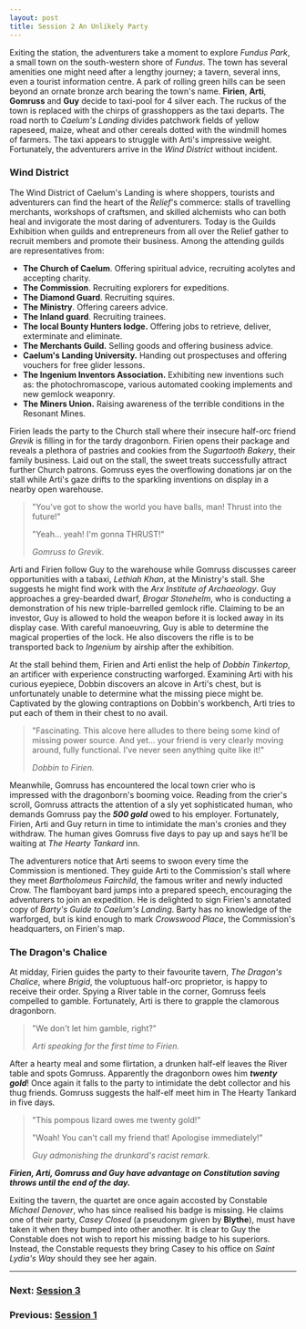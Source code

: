```yaml
---
layout: post
title: Session 2 An Unlikely Party
---
```


Exiting the station, the adventurers take a moment to explore *Fundus Park*, a small town on the south-western shore of *Fundus*. The town has several amenities one might need after a lengthy journey; a tavern, several inns, even a tourist information centre. A park of rolling green hills can be seen beyond an ornate bronze arch bearing the town's name. **Firien**, **Arti**, **Gomruss** and **Guy** decide to taxi-pool for 4 silver each. The ruckus of the town is replaced with the chirps of grasshoppers as the taxi departs. The road north to *Caelum's Landing* divides patchwork fields of yellow rapeseed, maize, wheat and other cereals dotted with the windmill homes of farmers. The taxi appears to struggle with Arti's impressive weight. Fortunately, the adventurers arrive in the *Wind District* without incident.

### Wind District

The Wind District of Caelum's Landing is where shoppers, tourists and adventurers can find the heart of the *Relief*'s commerce: stalls of travelling merchants, workshops of craftsmen, and skilled alchemists who can both heal and invigorate the most daring of adventurers. Today is the Guilds Exhibition when guilds and entrepreneurs from all over the Relief gather to recruit members and promote their business. Among the attending guilds are representatives from:

- **The Church of Caelum**. Offering spiritual advice, recruiting acolytes and accepting charity.
- **The Commission**. Recruiting explorers for expeditions.
- **The Diamond Guard**. Recruiting squires.
- **The Ministry**. Offering careers advice.
- **The Inland guard**. Recruiting trainees.
- **The local Bounty Hunters lodge.** Offering jobs to retrieve, deliver, exterminate and eliminate.
- **The Merchants Guild.** Selling goods and offering business advice.
- **Caelum's Landing University.** Handing out prospectuses and offering vouchers for free glider lessons.
- **The Ingenium Inventors Association.** Exhibiting new inventions such as: the photochromascope, various automated cooking implements and new gemlock weaponry.
- **The Miners Union.** Raising awareness of the terrible conditions in the Resonant Mines.

Firien leads the party to the Church stall where their insecure half-orc friend *Grevik* is filling in for the tardy dragonborn. Firien opens their package and reveals a plethora of pastries and cookies from the *Sugartooth Bakery*, their family business. Laid out on the stall, the sweet treats successfully attract further Church patrons. Gomruss eyes the overflowing donations jar on the stall while Arti's gaze drifts to the sparkling inventions on display in a nearby open warehouse.

> "You've got to show the world you have balls, man! Thrust into the future!"
>
> "Yeah... yeah! I'm gonna THRUST!"
>
> *Gomruss to Grevik.*

Arti and Firien follow Guy to the warehouse while Gomruss discusses career opportunities with a tabaxi, *Lethiah Khan*, at the Ministry's stall. She suggests he might find work with the *Arx Institute of Archaeology*. Guy approaches a grey-bearded dwarf, *Brogar Stonehelm*, who is conducting a demonstration of his new triple-barrelled gemlock rifle. Claiming to be an investor, Guy is allowed to hold the weapon before it is locked away in its display case. With careful manoeuvring, Guy is able to determine the magical properties of the lock. He also discovers the rifle is to be transported back to *Ingenium* by airship after the exhibition.

At the stall behind them, Firien and Arti enlist the help of *Dobbin Tinkertop*, an artificer with experience constructing warforged. Examining Arti with his curious eyepiece, Dobbin discovers an alcove in Arti's chest, but is unfortunately unable to determine what the missing piece might be. Captivated by the glowing contraptions on Dobbin's workbench, Arti tries to put each of them in their chest to no avail.

> "Fascinating. This alcove here alludes to there being some kind of missing power source. And yet... your friend is very clearly moving around, fully functional. I've never seen anything quite like it!"
>
> *Dobbin to Firien.*

Meanwhile, Gomruss has encountered the local town crier who is impressed with the dragonborn's booming voice. Reading from the crier's scroll, Gomruss attracts the attention of a sly yet sophisticated human, who demands Gomruss pay the ***500 gold*** owed to his employer. Fortunately, Firien, Arti and Guy return in time to intimidate the man's cronies and they withdraw. The human gives Gomruss five days to pay up and says he'll be waiting at *The Hearty Tankard* inn.

The adventurers notice that Arti seems to swoon every time the Commission is mentioned. They guide Arti to the Commission's stall where they meet *Bartholomeus Fairchild*, the famous writer and newly inducted Crow. The flamboyant bard jumps into a prepared speech, encouraging the adventurers to join an expedition. He is delighted to sign Firien's annotated copy of *Barty's Guide to Caelum's Landing*. Barty has no knowledge of the warforged, but is kind enough to mark *Crowswood Place*, the Commission's headquarters, on Firien's map.

### The Dragon's Chalice

At midday, Firien guides the party to their favourite tavern, *The Dragon's Chalice*, where *Brigid*, the voluptuous half-orc proprietor, is happy to receive their order. Spying a River table in the corner, Gomruss feels compelled to gamble. Fortunately, Arti is there to grapple the clamorous dragonborn.

> "We don't let him gamble, right?"
>
> *Arti speaking for the first time to Firien.*

After a hearty meal and some flirtation, a drunken half-elf leaves the River table and spots Gomruss. Apparently the dragonborn owes him ***twenty gold***! Once again it falls to the party to intimidate the debt collector and his thug friends. Gomruss suggests the half-elf meet him in The Hearty Tankard in five days.

> "This pompous lizard owes me twenty gold!"
>
> "Woah! You can't call my friend that! Apologise immediately!"
>
> *Guy admonishing the drunkard's racist remark.*

***Firien, Arti, Gomruss and Guy have advantage on Constitution saving throws until the end of the day.***

Exiting the tavern, the quartet are once again accosted by Constable *Michael Denover*, who has since realised his badge is missing. He claims one of their party, *Casey Closed* (a pseudonym given by **Blythe**), must have taken it when they bumped into other another. It is clear to Guy the Constable does not wish to report his missing badge to his superiors. Instead, the Constable requests they bring Casey to his office on *Saint Lydia's Way* should they see her again.

---

### **Next: [Session 3](session-3)**
### **Previous: [Session 1](session-1)**
